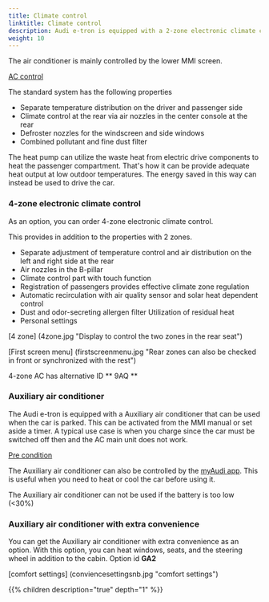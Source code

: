 ```yaml
---
title: Climate control
linktitle: Climate control
description: Audi e-tron is equipped with a 2-zone electronic climate control with heat pump as standard.
weight: 10
---
```


The air conditioner is mainly controlled by the lower MMI screen.

[AC control](accontrol.jpg "In the lower screen, fans and temperature can be controlled")

The standard system has the following properties

- Separate temperature distribution on the driver and passenger side
- Climate control at the rear via air nozzles in the center console at the rear
- Defroster nozzles for the windscreen and side windows
- Combined pollutant and fine dust filter

The heat pump can utilize the waste heat from electric drive components to heat the passenger compartment. That's how it can be
provide adequate heat output at low outdoor temperatures. The energy saved in this way can instead be used to
drive the car.

### 4-zone electronic climate control

As an option, you can order 4-zone electronic climate control.

This provides in addition to the properties with 2 zones.

- Separate adjustment of temperature control and air distribution on the left and right side at the rear
- Air nozzles in the B-pillar
- Climate control part with touch function
- Registration of passengers provides effective climate zone regulation
- Automatic recirculation with air quality sensor and solar heat dependent control
- Dust and odor-secreting allergen filter
Utilization of residual heat
- Personal settings

[4 zone] (4zone.jpg "Display to control the two zones in the rear seat")

[First screen menu] (firstscreenmenu.jpg "Rear zones can also be checked in front or synchronized with the rest")

4-zone AC has alternative ID ** 9AQ **

### Auxiliary air conditioner

The Audi e-tron is equipped with a Auxiliary air conditioner that can be used when the car is parked. This can be activated
from the MMI manual or set aside a timer. A typical use case is when you charge since the car must be switched off then and the AC main unit does not work.

[Pre condition](preconditionnb.jpg "Auxiliary air conditioner will run for 30 minutes (60 for lightning charging) and can be started from MMI or myAudi app")

The Auxiliary air conditioner can also be controlled by the [myAudi app](../../technology/audiconnect/myaudi/). This is useful when you need to heat or cool the car before using it.

The Auxiliary air conditioner can not be used if the battery is too low (<30%)

### Auxiliary air conditioner with extra convenience

You can get the Auxiliary air conditioner with extra convenience as an option. With this option, you can heat windows, seats, and the steering wheel in addition to the cabin. 
 Option id **GA2**

[comfort settings] (conviencesettingsnb.jpg "comfort settings")

{{% children description="true" depth="1" %}}
